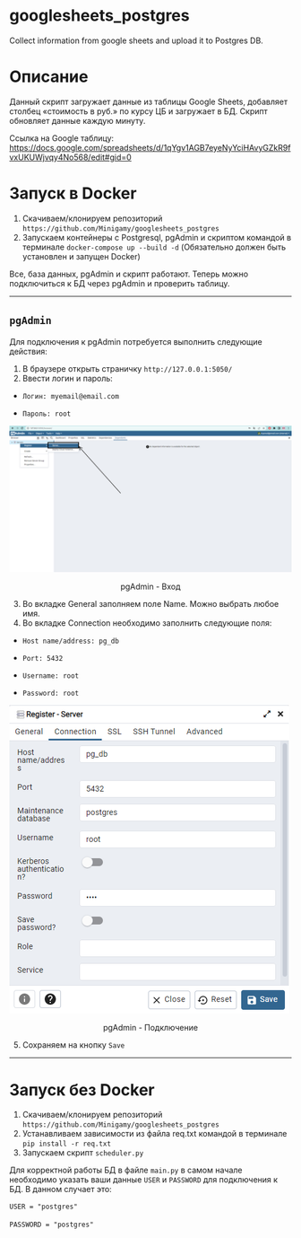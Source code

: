 # googlesheets_postgres
Collect information from google sheets and upload it to Postgres DB.

# Описание
Данный скрипт загружает данные из таблицы Google Sheets, добавляет столбец «стоимость в руб.» по курсу ЦБ и загружает в БД.
Скрипт обновляет данные каждую минуту.

Ссылка на Google таблицу:
https://docs.google.com/spreadsheets/d/1qYgv1AGB7eyeNyYciHAvyGZkR9fvxUKUWjvqy4No568/edit#gid=0

# Запуск в Docker
1) Скачиваем/клонируем репозиторий `https://github.com/Minigamy/googlesheets_postgres`
2) Запускаем контейнеры с Postgresql, pgAdmin и скриптом командой в терминале `docker-compose up --build -d` (Обязательно должен быть установлен и запущен Docker)

Все, база данных, pgAdmin и скрипт работают. Теперь можно подключиться к БД через pgAdmin и проверить таблицу.

***
## `pgAdmin`

Для подключения к pgAdmin потребуется выполнить следующие действия:
1) В браузере открыть страничку `http://127.0.0.1:5050/`
2) Ввести логин и пароль:
*     Логин: myemail@email.com
*     Пароль: root
![Скриншот](https://github.com/Minigamy/Django_PG-in-Docker/blob/0abcb081a973670c7acaea74a0c0b810a2e85b8f/media/pgadmin_start.png)
<p align="center">pgAdmin - Вход</p> 

3) Во вкладке General заполняем поле Name. Можно выбрать любое имя.
4) Во вкладке Connection необходимо заполнить следующие поля:
*     Host name/address: pg_db
*     Port: 5432
*     Username: root
*     Password: root
![Скриншот](https://github.com/Minigamy/Django_PG-in-Docker/blob/0abcb081a973670c7acaea74a0c0b810a2e85b8f/media/pgadmin_connect.png)
<p align="center">pgAdmin - Подключение</p> 

5) Сохраняем на кнопку `Save`


***
# Запуск без Docker

1) Скачиваем/клонируем репозиторий `https://github.com/Minigamy/googlesheets_postgres`
2) Устанавливаем зависимости из файла req.txt командой в терминале `pip install -r req.txt`
3) Запускаем скрипт `scheduler.py`

Для корректной работы БД в файле `main.py` в самом начале необходимо указать ваши данные `USER` и `PASSWORD` для подключения к БД.
В данном случает это:

    USER = "postgres"

    PASSWORD = "postgres"

